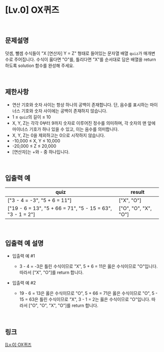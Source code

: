 # [Lv.0] OX퀴즈

<br>

## 문제설명
덧셈, 뺄셈 수식들이 "X [연산자] Y = Z" 형태로 들어있는 문자열 배열 `quiz`가 매개변수로 주어집니다. 수식이 옳다면 "O"를, 틀리다면 "X"를 순서대로 담은 배열을 return 하도록 solution 함수를 완성해 주세요.

<br>

## 제한사항
- 연산 기호와 숫자 사이는 항상 하나의 공백이 존재합니다. 단, 음수를 표시하는 마이너스 기호와 숫자 사이에는 공백이 존재하지 않습니다.
- 1 ≤ `quiz`의 길이 ≤ 10
- X, Y, Z는 각각 0부터 9까지 숫자로 이루어진 정수를 의미하며, 각 숫자의 맨 앞에 마이너스 기호가 하나 있을 수 있고, 이는 음수를 의미합니다.
- X, Y, Z는 0을 제외하고는 0으로 시작하지 않습니다.
- -10,000 ≤ X, Y ≤ 10,000
- -20,000 ≤ Z ≤ 20,000
- [연산자]는 +와 - 중 하나입니다.

<br>

## 입출력 예
| quiz | result |
|---|---|
| ["3 - 4 = -3", "5 + 6 = 11"] | ["X", "O"] |
| ["19 - 6 = 13", "5 + 66 = 71", "5 - 15 = 63", "3 - 1 = 2"] | ["O", "O", "X", "O"] |

<br>

## 입출력 예 설명
- 입출력 예 #1
    - 3 - 4 = -3은 틀린 수식이므로 "X", 5 + 6 = 11은 옳은 수식이므로 "O"입니다. 따라서 ["X", "O"]를 return 합니다.

- 입출력 예 #2
    - 19 - 6 = 13은 옳은 수식이므로 "O", 5 + 66 = 71은 옳은 수식이므로 "O", 5 - 15 = 63은 틀린 수식이므로 "X", 3 - 1 = 2는 옳은 수식이므로 "O"입니다. 따라서 ["O", "O", "X", "O"]를 return 합니다.

<br>

## 링크
[[Lv.0] OX퀴즈](https://school.programmers.co.kr/learn/courses/30/lessons/120907)
